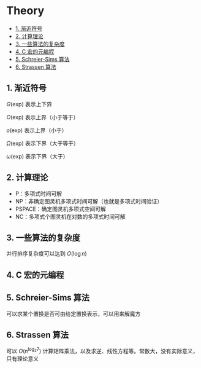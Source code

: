 # Theory

- [1. 渐近符号](#1-渐近符号)
- [2. 计算理论](#2-计算理论)
- [3. 一些算法的复杂度](#3-一些算法的复杂度)
- [4. C 宏的元编程](#4-c-宏的元编程)
- [5. Schreier-Sims 算法](#5-schreier-sims-算法)
- [6. Strassen 算法](#6-strassen-算法)

## 1. 渐近符号

$\Theta(\text{exp})$ 表示上下界

$O(\text{exp})$ 表示上界（小于等于）

$o(\text{exp})$ 表示上界（小于）

$\Omega(\text{exp})$ 表示下界（大于等于）

$\omega(\text{exp})$ 表示下界（大于）

## 2. 计算理论

- P：多项式时间可解
- NP：非确定图灵机多项式时间可解（也就是多项式时间验证）
- PSPACE：确定图灵机多项式空间可解
- NC：多项式个图灵机在对数的多项式时间可解

## 3. 一些算法的复杂度

并行排序复杂度可以达到 $O(\log n)$ [](https://www.researchgate.net/publication/2617157_A_Comparison_of_Parallel_Sorting_Algorithms_on_Different_Architectures)

## 4. C 宏的元编程

[](https://zhuanlan.zhihu.com/p/35121316)

## 5. Schreier-Sims 算法

可以求某个置换是否可由给定置换表示，可以用来解魔方

## 6. Strassen 算法

可以 $O(n^{\log_2 7})$ 计算矩阵乘法，以及求逆、线性方程等。常数大，没有实际意义，只有理论意义
